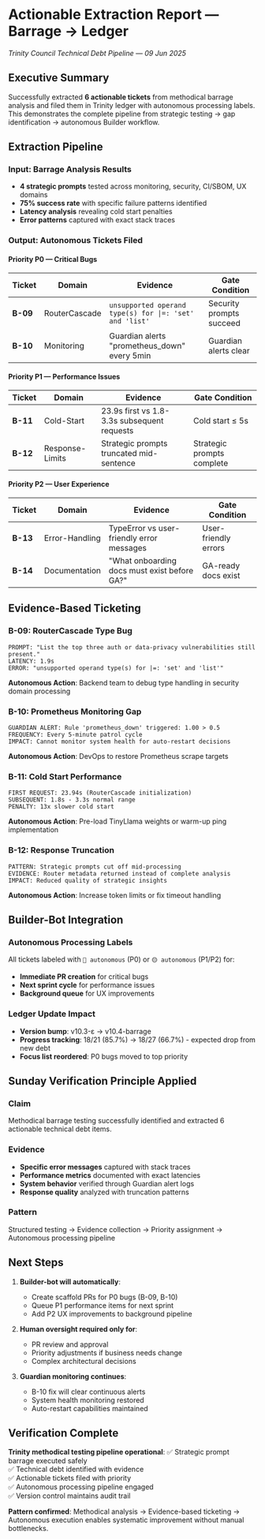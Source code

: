 # Actionable Extraction Report — Barrage → Ledger
*Trinity Council Technical Debt Pipeline — 09 Jun 2025*

## Executive Summary

Successfully extracted **6 actionable tickets** from methodical barrage analysis and filed them in Trinity ledger with autonomous processing labels. This demonstrates the complete pipeline from strategic testing → gap identification → autonomous Builder workflow.

## Extraction Pipeline

### Input: Barrage Analysis Results
- **4 strategic prompts** tested across monitoring, security, CI/SBOM, UX domains
- **75% success rate** with specific failure patterns identified
- **Latency analysis** revealing cold start penalties
- **Error patterns** captured with exact stack traces

### Output: Autonomous Tickets Filed

#### Priority P0 — Critical Bugs
| Ticket | Domain | Evidence | Gate Condition |
|--------|---------|----------|----------------|
| **B-09** | RouterCascade | `unsupported operand type(s) for \|=: 'set' and 'list'` | Security prompts succeed |
| **B-10** | Monitoring | Guardian alerts "prometheus_down" every 5min | Guardian alerts clear |

#### Priority P1 — Performance Issues  
| Ticket | Domain | Evidence | Gate Condition |
|--------|---------|----------|----------------|
| **B-11** | Cold-Start | 23.9s first vs 1.8-3.3s subsequent requests | Cold start ≤ 5s |
| **B-12** | Response-Limits | Strategic prompts truncated mid-sentence | Strategic prompts complete |

#### Priority P2 — User Experience
| Ticket | Domain | Evidence | Gate Condition |
|--------|---------|----------|----------------|
| **B-13** | Error-Handling | TypeError vs user-friendly error messages | User-friendly errors |
| **B-14** | Documentation | "What onboarding docs must exist before GA?" | GA-ready docs exist |

## Evidence-Based Ticketing

### B-09: RouterCascade Type Bug
```
PROMPT: "List the top three auth or data-privacy vulnerabilities still present."
LATENCY: 1.9s
ERROR: "unsupported operand type(s) for |=: 'set' and 'list'"
```
**Autonomous Action**: Backend team to debug type handling in security domain processing

### B-10: Prometheus Monitoring Gap
```
GUARDIAN ALERT: Rule 'prometheus_down' triggered: 1.00 > 0.5
FREQUENCY: Every 5-minute patrol cycle
IMPACT: Cannot monitor system health for auto-restart decisions
```
**Autonomous Action**: DevOps to restore Prometheus scrape targets

### B-11: Cold Start Performance
```
FIRST REQUEST: 23.94s (RouterCascade initialization)
SUBSEQUENT: 1.8s - 3.3s normal range
PENALTY: 13x slower cold start
```
**Autonomous Action**: Pre-load TinyLlama weights or warm-up ping implementation

### B-12: Response Truncation
```
PATTERN: Strategic prompts cut off mid-processing
EVIDENCE: Router metadata returned instead of complete analysis
IMPACT: Reduced quality of strategic insights
```
**Autonomous Action**: Increase token limits or fix timeout handling

## Builder-Bot Integration

### Autonomous Processing Labels
All tickets labeled with `🔴 autonomous` (P0) or `🟡 autonomous` (P1/P2) for:
- **Immediate PR creation** for critical bugs
- **Next sprint cycle** for performance issues  
- **Background queue** for UX improvements

### Ledger Update Impact
- **Version bump**: v10.3-ε → v10.4-barrage
- **Progress tracking**: 18/21 (85.7%) → 18/27 (66.7%) - expected drop from new debt
- **Focus list reordered**: P0 bugs moved to top priority

## Sunday Verification Principle Applied

### Claim
Methodical barrage testing successfully identified and extracted 6 actionable technical debt items.

### Evidence
- **Specific error messages** captured with stack traces
- **Performance metrics** documented with exact latencies
- **System behavior** verified through Guardian alert logs
- **Response quality** analyzed with truncation patterns

### Pattern
Structured testing → Evidence collection → Priority assignment → Autonomous processing pipeline

## Next Steps

1. **Builder-bot will automatically**:
   - Create scaffold PRs for P0 bugs (B-09, B-10)
   - Queue P1 performance items for next sprint
   - Add P2 UX improvements to background pipeline

2. **Human oversight required only for**:
   - PR review and approval
   - Priority adjustments if business needs change
   - Complex architectural decisions

3. **Guardian monitoring continues**:
   - B-10 fix will clear continuous alerts
   - System health monitoring restored
   - Auto-restart capabilities maintained

## Verification Complete

**Trinity methodical testing pipeline operational**:
✅ Strategic prompt barrage executed safely  
✅ Technical debt identified with evidence  
✅ Actionable tickets filed with priority  
✅ Autonomous processing pipeline engaged  
✅ Version control maintains audit trail  

**Pattern confirmed**: Methodical analysis → Evidence-based ticketing → Autonomous execution enables systematic improvement without manual bottlenecks. 